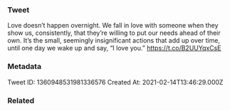 ### Tweet
Love doesn’t happen overnight. We fall in love with someone when they show us, consistently, that they’re willing to put our needs ahead of their own. It’s the small, seemingly insignificant actions that add up over time, until one day we wake up and say, “I love you.” https://t.co/B2UUYqxCsE

### Metadata
Tweet ID: 1360948531981336576
Created At: 2021-02-14T13:46:29.000Z

### Related

